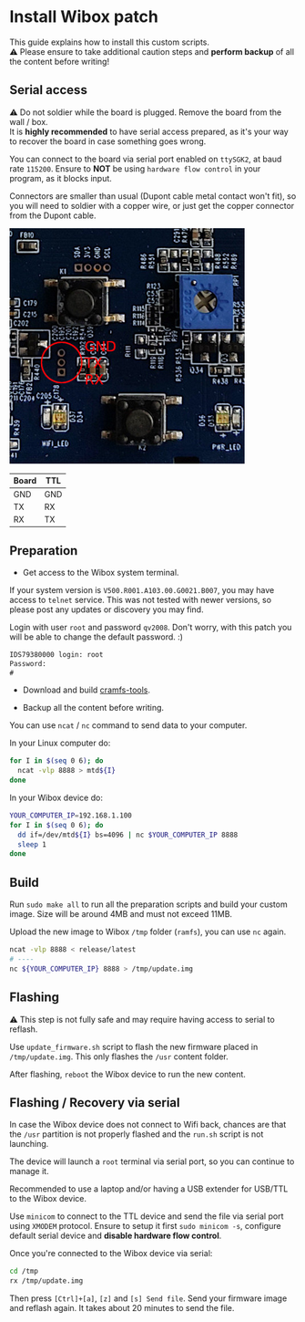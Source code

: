 # Install Wibox patch

This guide explains how to install this custom scripts.  
:warning: Please ensure to take additional caution steps and **perform backup** of all the content before writing!

## Serial access

:warning: Do not soldier while the board is plugged. Remove the board from the wall / box.  
It is **highly recommended** to have serial access prepared, as it's your way to recover the board in case something goes wrong.

You can connect to the board via serial port enabled on `ttySGK2`, at baud rate `115200`.
Ensure to **NOT** be using `hardware flow control` in your program, as it blocks input.  

Connectors are smaller than usual (Dupont cable metal contact won't fit),
so you will need to soldier with a copper wire, or just get the copper connector from the Dupont cable.

![](./docs/img/serial.jpg)

|Board|TTL|
|-----|---|
|GND  |GND|
|TX   |RX |
|RX   |TX |

## Preparation

- Get access to the Wibox system terminal.  

If your system version is `V500.R001.A103.00.G0021.B007`, you may have access to `telnet` service.
This was not tested with newer versions, so please post any updates or discovery you may find.

Login with user `root` and password `qv2008`.
Don't worry, with this patch you will be able to change the default password. :)

```
IDS79380000 login: root
Password:
#
```

- Download and build [cramfs-tools](https://github.com/npitre/cramfs-tools).

- Backup all the content before writing.

You can use `ncat` / `nc` command to send data to your computer.

In your Linux computer do:

```sh
for I in $(seq 0 6); do
  ncat -vlp 8888 > mtd${I}
done
```

In your Wibox device do:

```sh
YOUR_COMPUTER_IP=192.168.1.100
for I in $(seq 0 6); do
  dd if=/dev/mtd${I} bs=4096 | nc $YOUR_COMPUTER_IP 8888
  sleep 1
done
```

## Build

Run `sudo make all` to run all the preparation scripts and build your custom image.
Size will be around 4MB and must not exceed 11MB.

Upload the new image to Wibox `/tmp` folder (`ramfs`), you can use `nc` again.

```sh
ncat -vlp 8888 < release/latest
# ----
nc ${YOUR_COMPUTER_IP} 8888 > /tmp/update.img
```

## Flashing

:warning: This step is not fully safe and may require having access to serial to reflash.

Use `update_firmware.sh` script to flash the new firmware placed in `/tmp/update.img`.
This only flashes the `/usr` content folder.

After flashing, `reboot` the Wibox device to run the new content.

## Flashing / Recovery via serial

In case the Wibox device does not connect to Wifi back,
chances are that the `/usr` partition is not properly flashed and the `run.sh` script is not launching.

The device will launch a `root` terminal via serial port, so you can continue to manage it.

Recommended to use a laptop and/or having a USB extender for USB/TTL to the Wibox device.

Use `minicom` to connect to the TTL device and send the file via serial port using `XMODEM` protocol.
Ensure to setup it first `sudo minicom -s`, configure default serial device and **disable hardware flow control**.

Once you're connected to the Wibox device via serial:

```sh
cd /tmp
rx /tmp/update.img
```

Then press `[Ctrl]+[a]`, `[z]` and `[s] Send file`. Send your firmware image and reflash again.
It takes about 20 minutes to send the file.
